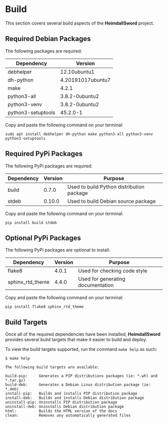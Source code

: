 Build
=====

This section covers several build aspects of the **HeimdallSword** project. 


Required Debian Packages
------------------------

The following packages are required:

| Dependency         | Version           |
|--------------------|-------------------|
| debhelper          | 12.10ubuntu1      |
| dh-python          | 4.20191017ubuntu7 |
| make               | 4.2.1             |
| python3-all        | 3.8.2-0ubuntu2    |
| python3-venv       | 3.8.2-0ubuntu2    |
| python3-setuptools | 45.2.0-1          |


Copy and paste the following command on your terminal:

    sudo apt install debhelper dh-python make python3-all python3-venv python3-setuptools


Required PyPi Packages
----------------------

The following PyPi packages are required:

| Dependency | Version | Purpose                                   |
|------------|---------|-------------------------------------------|
| build      | 0.7.0   | Used to build Python distribution package |
| stdeb      | 0.10.0  | Used to build Debian source package       |


Copy and paste the following command on your terminal:

    pip install build stdeb


Optional PyPi Packages
----------------------

The following PyPi packages are optional to install:

| Dependency       | Version | Purpose
|------------------|---------|-----------------------------------|
| flake8           | 4.0.1   | Used for checking code style      |
| sphinx_rtd_theme | 4.4.0   | Used for generating documentation |


Copy and paste the following command on your terminal:

    pip install flake8 sphinx_rtd_theme


Build Targets
-------------

Once all of the required dependencies have been installed, **HeimdallSword** provides several build targets that make it easier to build and deploy.

To view the build targets supported, run the command `make help` as such:

    $ make help

    The following build targets are available:
    
    build-pip:     Generates a PIP distributions packages (ie: *.whl and *.tar.gz)
    build-deb:     Generates a Debian Linux distribution package (ie: *.deb)
    install-pip:   Builds and installs PIP distribution package
    install-deb:   Builds and installs Debian distribution package
    uninstall-pip: Uninstalls PIP distribution package
    uninstall-deb: Uninstalls Debian distribution package
    html:          Builds the HTML version of the docs
    clean:         Removes any automatically generated files
